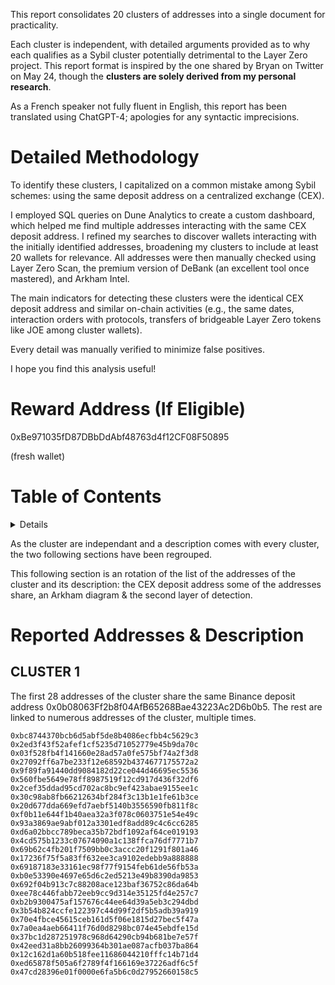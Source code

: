 This report consolidates 20 clusters of addresses into a single document for practicality. 

Each cluster is independent, with detailed arguments provided as to why each qualifies as a Sybil cluster potentially detrimental to the Layer Zero project. 
This report format is inspired by the one shared by Bryan on Twitter on May 24, though the **clusters are solely derived from my personal research**. 

As a French speaker not fully fluent in English, this report has been translated using ChatGPT-4; apologies for any syntactic imprecisions.

# Detailed Methodology

To identify these clusters, I capitalized on a common mistake among Sybil schemes: using the same deposit address on a centralized exchange (CEX). 

I employed SQL queries on Dune Analytics to create a custom dashboard, which helped me find multiple addresses interacting with the same CEX deposit address. I refined my searches to discover wallets interacting with the initially identified addresses, broadening my clusters to include at least 20 wallets for relevance. 
All addresses were then manually checked using Layer Zero Scan, the premium version of DeBank (an excellent tool once mastered), and Arkham Intel. 

The main indicators for detecting these clusters were the identical CEX deposit address and similar on-chain activities (e.g., the same dates, interaction orders with protocols, transfers of bridgeable Layer Zero tokens like JOE among cluster wallets). 

Every detail was manually verified to minimize false positives.

I hope you find this analysis useful!

# Reward Address (If Eligible)

0xBe971035fD87DBbDdAbf48763d4f12CF08F50895

(fresh wallet)


# Table of Contents

<details>

1. [Cluster 1](#cluster-1)
2. [Cluster 2](#cluster-2)
3. [Cluster 3](#cluster-3)
4. [Cluster 4](#cluster-4)
5. [Cluster 5](#cluster-5)
6. [Cluster 6](#cluster-6)
7. [Cluster 7](#cluster-7)
8. [Cluster 8](#cluster-8)
9. [Cluster 9](#cluster-9)
10. [Cluster 10](#cluster-10)
11. [Cluster 11](#cluster-11)
12. [Cluster 12](#cluster-12)
13. [Cluster 13](#cluster-13)
14. [Cluster 14](#cluster-14)
15. [Cluster 15](#cluster-15)
16. [Cluster 16](#cluster-16)
17. [Cluster 17](#cluster-17)
18. [Cluster 18](#cluster-18)
19. [Cluster 19](#cluster-19)
20. [Cluster 20](#cluster-20)
21. [Cluster 21](#cluster-21)
22. [Cluster 22](#cluster-22)

</details>

As the cluster are independant and a description comes with every cluster, the two following sections have been regrouped.

This following section is an rotation of the list of the addresses of the cluster and its description: the CEX deposit address some of the addresses share, an Arkham diagram & the second layer of detection.

# Reported Addresses & Description







## CLUSTER 1


The first 28 addresses of the cluster share the same Binance deposit address 0x0b08063Ff2b8f04AfB65268Bae43223Ac2D6b0b5. The rest are linked to numerous addresses of the cluster, multiple times.

```
0xbc8744370bcb6d5abf5de8b4086ecfbb4c5629c3
0x2ed3f43f52afef1cf5235d71052779e45b9da70c
0x03f528fb4f141660e28ad57a0fe575bf74a2f3d8
0x27092ff6a7be233f12e68592b4374677175572a2
0x9f89fa91440dd9084182d22ce044d46695ec5536
0x560fbe5649e78ff8987519f12cd917d436f32df6
0x2cef35ddad95cd702ac8bc9ef423abae9155ee1c
0x30c98ab8fb66212634bf284f3c13b1e1fe61b3ce
0x20d677dda669efd7aebf5140b3556590fb811f8c
0xf0b11e644f1b40aea32a3f078c0603751e54e49c
0x93a3869ae9abf012a3301edf8add89c4c6cc6285
0xd6a02bbcc789beca35b72bdf1092af64ce019193
0x4cd575b1233c07674090a1c138ffca76df7771b7
0x69b62c4fb201f7509bb0c3accc20f1291f801a46
0x17236f75f5a83ff632ee3ca9102edebb9a888888
0x69187183e33161ec98f77f9154feb61de56fb53a
0xb0e53390e4697e65d6c2ed5213e49b8390da9853
0x692f04b913c7c88208ace123baf36752c86da64b
0xee78c446fabb72eeb9cc9d314e35125fd4e257c7
0xb2b9300475af157676c44ee64d39a5eb3c294dbd
0x3b54b824ccfe122397c44d99f2df5b5adb39a919
0x70e4fbce45615ceb161d5f06e1815d27bec5f47a
0x7a0ea4aeb66411f76d0d8298bc074e45ebdfe15d
0x37bc1d287251978c968d64290cb94b681be7e57f
0x42eed31a8bb26099364b301ae087acfb037ba864
0x12c162d1a60b518fee11686044210fffc14b71d4
0xed65878f505a6f2789f4f166169e37226adf6c5f
0x47cd28396e01f0000e6fa5b6c0d27952660158c5
```
